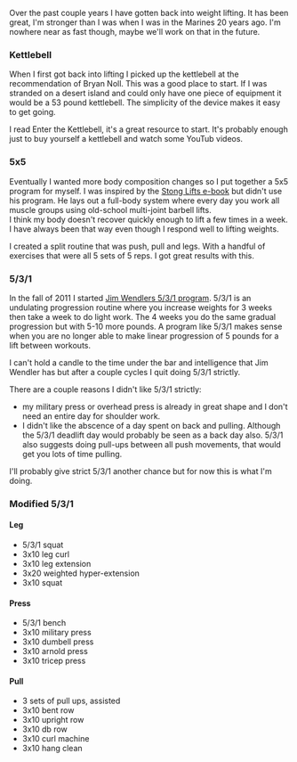 Over the past couple years I have gotten back into weight lifting.  It has
been great, I'm stronger than I was when I was in the Marines 20 years ago.
I'm nowhere near as fast though, maybe we'll work on that in the future.

### Kettlebell ###
When I first got back into lifting I picked up the kettlebell at the 
recommendation of Bryan Noll.  This was a good place to start.  If I was
stranded on a desert island and could only have one piece of equipment it
would be a 53 pound kettlebell.  The simplicity of the device makes it
easy to get going.

I read Enter the Kettlebell, it's a great resource to start.  It's probably
enough just to buy yourself a kettlebell and watch some YouTub videos.

### 5x5 ###
Eventually I wanted more body composition changes so I put together a
5x5 program for myself.  I was inspired by the [Stong Lifts e-book](http://stronglifts.com/)
but didn't use his program.  He lays out a full-body system where every
day you work all muscle groups using old-school multi-joint barbell lifts.  
I think my body doesn't recover quickly 
enough to lift a few times in a week.  I have always been that way even
though I respond well to lifting weights.

I created a split routine that was push, pull and legs.  With a handful
of exercises that were all 5 sets of 5 reps.  I got great results with this.

### 5/3/1 ###
In the fall of 2011 I started [Jim Wendlers 5/3/1 program](http://www.jimwendler.com/).
5/3/1 is an undulating progression routine where you increase weights for 3 weeks
then take a week to do light work.  The 4 weeks you do the same gradual progression
but with 5-10 more pounds.  A program like 5/3/1 makes sense when you are no 
longer able to make linear progression of 5 pounds for a lift between workouts.

I can't hold a candle to the time under the bar and intelligence that Jim Wendler
has but after a couple cycles I quit doing 5/3/1 strictly.

There are a couple reasons I didn't like 5/3/1 strictly:
* my military press or overhead press is already in great shape and I don't need 
  an entire day for shoulder work.
* I didn't like the abscence of a day spent on back and pulling.  Although the
  5/3/1 deadlift day would probably be seen as a back day also.  5/3/1 also suggests
  doing pull-ups between all push movements, that would get you lots of time pulling.

I'll probably give strict 5/3/1 another chance but for now this is what I'm doing.

### Modified 5/3/1 ###
#### Leg ####
* 5/3/1 squat
* 3x10 leg curl
* 3x10 leg extension
* 3x20 weighted hyper-extension
* 3x10 squat 

#### Press ####
* 5/3/1 bench
* 3x10 military press
* 3x10 dumbell press
* 3x10 arnold press
* 3x10 tricep press

#### Pull ####
* 3 sets of pull ups, assisted
* 3x10 bent row
* 3x10 upright row
* 3x10 db row
* 3x10 curl machine
* 3x10 hang clean

<!--include:disqus.htm-->


